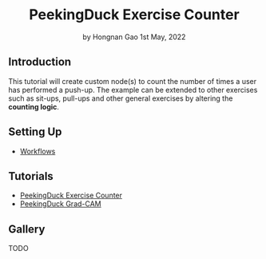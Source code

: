 <div align="center">
<h1>PeekingDuck Exercise Counter</a></h1>
by Hongnan Gao
1st May, 2022
<br>
</div>

## Introduction

This tutorial will create custom node(s) to count the number of times a user has performed a push-up. The example can be extended to other exercises such as sit-ups, pull-ups and other general exercises by altering the **counting logic**.


## Setting Up

- [Workflows](./workflows.md)

## Tutorials

- [PeekingDuck Exercise Counter](./exercise_counter.md)
- [PeekingDuck Grad-CAM](./melanoma_gradcam.md)

## Gallery

TODO